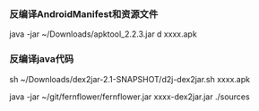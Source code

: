### 反编译AndroidManifest和资源文件   
java -jar ~/Downloads/apktool_2.2.3.jar d xxxx.apk

### 反编译java代码
sh ~/Downloads/dex2jar-2.1-SNAPSHOT/d2j-dex2jar.sh xxxx.apk

java -jar ~/git/fernflower/fernflower.jar xxxx-dex2jar.jar ./sources
